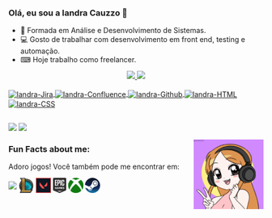 ### Olá, eu sou a Iandra Cauzzo 👋

- 📕 Formada em Análise e Desenvolvimento de Sistemas.
- 💻 Gosto de trabalhar com desenvolvimento em front end, testing e automação.
- ⌨ Hoje trabalho como freelancer.


<div align="center">
 <a href="https://github.com/IandraRC/">

  <img height="180em" src="https://github-readme-stats.vercel.app/api?username=IandraRC&show_icons=true&theme=dracula&include_all_commits=true&count_private=true"/>
  <img height="180em" src="https://github-readme-stats.vercel.app/api/top-langs/?username=IandraRC&layout=compact&langs_count=7&theme=dracula"/>
</div>

<div style="display: inline_block"><br>
  <img align="center" alt="Iandra-Jira" height="30" width="40" src="https://cdn.jsdelivr.net/gh/devicons/devicon/icons/jira/jira-original-wordmark.svg"/>
  <img align="center" alt="Iandra-Confluence" height="30" width="40" src="https://cdn.jsdelivr.net/gh/devicons/devicon/icons/confluence/confluence-original-wordmark.svg"/>
  <img align="center" alt="Iandra-Github" height="30" width="40" src="https://cdn.jsdelivr.net/gh/devicons/devicon/icons/github/github-original-wordmark.svg"/>
  <img align="center" alt="Iandra-HTML" height="30" width="40" src="https://cdn.jsdelivr.net/gh/devicons/devicon/icons/html5/html5-plain-wordmark.svg"/>
  <img align="center" alt="Iandra-CSS" height="30" width="40" src="https://cdn.jsdelivr.net/gh/devicons/devicon/icons/css3/css3-plain-wordmark.svg"/>

 
  
 
 

##

</div> 
  <a href = "mailto:iandracauzzo1@gmail.com"><img src="https://img.shields.io/badge/-Gmail-%23333?style=for-the-badge&logo=gmail&logoColor=white" target="_blank"></a>
  <a href="https://linkedin.com/in/iandra-cauzzo-49368521b/" target="_blank"><img src="https://img.shields.io/badge/-LinkedIn-%230077B5?style=for-the-badge&logo=linkedin&logoColor=white" target="_blank"></a>
</div>

<img align="right" width="138" height="138" src="Ela.gif"></a>

### Fun Facts about me:
Adoro jogos! Você também pode me encontrar em: 

<a href="https://discord.gg/GEgTBKE" target="blank"><img align="center" src="https://github.com/mishmanners/MishManners/blob/master/Game%20Icons/discord.png" height="30" /></a>
<a href="https://br.op.gg/summoners/br/Mihoocchin" target="blank"><img align="center" src="LoL.png" height="30" /></a>
<a href="https://tracker.gg/valorant/profile/riot/Mihocchin%230104/overview" target="blank"><img align="center" src="https://github.com/IandraRC/IandraRC/blob/main/imagem_2022-08-30_223041025.png" height="30" /></a>
<a href=" " target="blank"><img align="center" src="Epic.png" height="30" /></a> 
<a href=" " target="blank"><img align="center" src="Xbox.png" height="30" /></a> 
<a href=" " target="blank"><img align="center" src="Steam.png" height="30" /></a>

